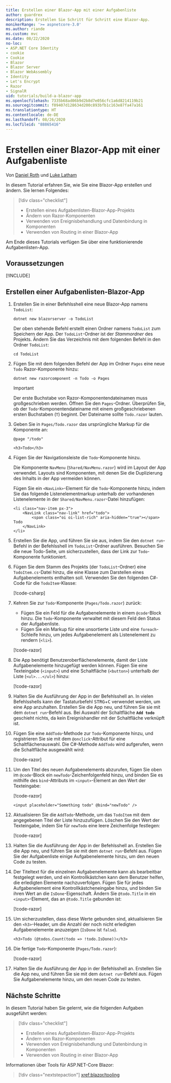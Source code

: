 ```yaml
---
title: Erstellen einer Blazor-App mit einer Aufgabenliste
author: guardrex
description: Erstellen Sie Schritt für Schritt eine Blazor-App.
monikerRange: '>= aspnetcore-3.0'
ms.author: riande
ms.custom: mvc
ms.date: 08/22/2020
no-loc:
- ASP.NET Core Identity
- cookie
- Cookie
- Blazor
- Blazor Server
- Blazor WebAssembly
- Identity
- Let's Encrypt
- Razor
- SignalR
uid: tutorials/build-a-blazor-app
ms.openlocfilehash: 7335b68ad06b9d2b8d7e056cfc1a6d8214119b21
ms.sourcegitcommit: f09407d128634d200c893bfb1c163e87fa47a161
ms.translationtype: HT
ms.contentlocale: de-DE
ms.lasthandoff: 08/26/2020
ms.locfileid: "88865416"
---
```

# <a name="build-a-no-locblazor-todo-list-app"></a>Erstellen einer Blazor-App mit einer Aufgabenliste

Von [Daniel Roth](https://github.com/danroth27) und [Luke Latham](https://github.com/guardrex)

In diesem Tutorial erfahren Sie, wie Sie eine Blazor-App erstellen und ändern. Sie lernen Folgendes:

> [!div class="checklist"]
> * Erstellen eines Aufgabenlisten-Blazor-App-Projekts
> * Ändern von Razor-Komponenten
> * Verwenden von Ereignisbehandlung und Datenbindung in Komponenten
> * Verwenden von Routing in einer Blazor-App

Am Ende dieses Tutorials verfügen Sie über eine funktionierende Aufgabenlisten-App.

## <a name="prerequisites"></a>Voraussetzungen

[!INCLUDE[](~/includes/3.1-SDK.md)]

## <a name="create-a-todo-list-no-locblazor-app"></a>Erstellen einer Aufgabenlisten-Blazor-App

1. Erstellen Sie in einer Befehlsshell eine neue Blazor-App namens `TodoList`:

   ```dotnetcli
   dotnet new blazorserver -o TodoList
   ```

   Der oben stehende Befehl erstellt einen Ordner namens `TodoList` zum Speichern der App. Der `TodoList`-Ordner ist der *Stammordner* des Projekts. Ändern Sie das Verzeichnis mit dem folgenden Befehl in den Ordner `TodoList`:

   ```dotnetcli
   cd TodoList
   ```

1. Fügen Sie mit dem folgenden Befehl der App im Ordner `Pages` eine neue `Todo` Razor-Komponente hinzu:

   ```dotnetcli
   dotnet new razorcomponent -n Todo -o Pages
   ```

   > [!IMPORTANT]
   > Der erste Buchstabe von Razor-Komponentendateinamen muss großgeschrieben werden. Öffnen Sie den `Pages`-Ordner. Überprüfen Sie, ob der `Todo`-Komponentendateiname mit einem großgeschriebenen ersten Buchstaben (`T`) beginnt. Der Dateiname sollte `Todo.razor` lauten.

1. Geben Sie in `Pages/Todo.razor` das ursprüngliche Markup für die Komponente an:

   ```razor
   @page "/todo"

   <h3>Todo</h3>
   ```

1. Fügen Sie der Navigationsleiste die `Todo`-Komponente hinzu.

   Die Komponente `NavMenu` (`Shared/NavMenu.razor`) wird im Layout der App verwendet. Layouts sind Komponenten, mit denen Sie die Duplizierung des Inhalts in der App vermeiden können.

   Fügen Sie ein `<NavLink>`-Element für die `Todo`-Komponente hinzu, indem Sie das folgende Listenelementmarkup unterhalb der vorhandenen Listenelemente in der `Shared/NavMenu.razor`-Datei hinzufügen:

   ```razor
   <li class="nav-item px-3">
       <NavLink class="nav-link" href="todo">
           <span class="oi oi-list-rich" aria-hidden="true"></span> Todo
       </NavLink>
   </li>
   ```

1. Erstellen Sie die App, und führen Sie sie aus, indem Sie den `dotnet run`-Befehl in der Befehlsshell im `TodoList`-Ordner ausführen. Besuchen Sie die neue Todo-Seite, um sicherzustellen, dass der Link zur `Todo`-Komponente funktioniert.

1. Fügen Sie dem Stamm des Projekts (der `TodoList`-Ordner) eine `TodoItem.cs`-Datei hinzu, die eine Klasse zum Darstellen eines Aufgabenelements enthalten soll. Verwenden Sie den folgenden C#-Code für die `TodoItem`-Klasse:

   [!code-csharp[](build-a-blazor-app/samples_snapshot/3.x/TodoItem.cs)]

1. Kehren Sie zur `Todo`-Komponente (`Pages/Todo.razor`) zurück:

   * Fügen Sie ein Feld für die Aufgabenelemente in einem `@code`-Block hinzu. Die `Todo`-Komponente verwaltet mit diesem Feld den Status der Aufgabenliste.
   * Fügen Sie ein Markup für eine unsortierte Liste und eine `foreach`-Schleife hinzu, um jedes Aufgabenelement als Listenelement zu rendern (`<li>`).

   [!code-razor[](build-a-blazor-app/samples_snapshot/3.x/ToDo4.razor?highlight=5-10,12-14)]

1. Die App benötigt Benutzeroberflächenelemente, damit der Liste Aufgabenelemente hinzugefügt werden können. Fügen Sie eine Texteingabe (`<input>`) und eine Schaltfläche (`<button>`) unterhalb der Liste (`<ul>...</ul>`) hinzu:

   [!code-razor[](build-a-blazor-app/samples_snapshot/3.x/ToDo5.razor?highlight=12-13)]

1. Halten Sie die Ausführung der App in der Befehlsshell an. In vielen Befehlsshells kann der Tastaturbefehl <kbd>STRG</kbd>+<kbd>C</kbd> verwendet werden, um eine App anzuhalten. Erstellen Sie die App neu, und führen Sie sie mit dem `dotnet run`-Befehl aus. Bei Auswahl der Schaltfläche **`Add todo`** geschieht nichts, da kein Ereignishandler mit der Schaltfläche verknüpft ist.

1. Fügen Sie eine `AddTodo`-Methode zur `Todo`-Komponente hinzu, und registrieren Sie sie mit dem `@onclick`-Attribut für eine Schaltflächenauswahl. Die C#-Methode `AddTodo` wird aufgerufen, wenn die Schaltfläche ausgewählt wird:

   [!code-razor[](build-a-blazor-app/samples_snapshot/3.x/ToDo6.razor?highlight=2,7-10)]

1. Um den Titel des neuen Aufgabenelements abzurufen, fügen Sie oben im `@code`-Block ein `newTodo`-Zeichenfolgenfeld hinzu, und binden Sie es mithilfe des `bind`-Attributs im `<input>`-Element an den Wert der Texteingabe:

   [!code-razor[](build-a-blazor-app/samples_snapshot/3.x/ToDo7.razor?highlight=2)]

   ```razor
   <input placeholder="Something todo" @bind="newTodo" />
   ```

1. Aktualisieren Sie die `AddTodo`-Methode, um das `TodoItem` mit dem angegebenen Titel der Liste hinzuzufügen. Löschen Sie den Wert der Texteingabe, indem Sie für `newTodo` eine leere Zeichenfolge festlegen:

   [!code-razor[](build-a-blazor-app/samples_snapshot/3.x/ToDo8.razor?highlight=19-26)]

1. Halten Sie die Ausführung der App in der Befehlsshell an. Erstellen Sie die App neu, und führen Sie sie mit dem `dotnet run`-Befehl aus. Fügen Sie der Aufgabenliste einige Aufgabenelemente hinzu, um den neuen Code zu testen.

1. Der Titeltext für die einzelnen Aufgabenelemente kann als bearbeitbar festgelegt werden, und ein Kontrollkästchen kann dem Benutzer helfen, die erledigten Elemente nachzuverfolgen. Fügen Sie für jedes Aufgabenelement eine Kontrollkästcheneingabe hinzu, und binden Sie ihren Wert an die `IsDone`-Eigenschaft. Ändern Sie `@todo.Title` in ein `<input>`-Element, das an `@todo.Title` gebunden ist:

   [!code-razor[](build-a-blazor-app/samples_snapshot/3.x/ToDo9.razor?highlight=5-6)]

1. Um sicherzustellen, dass diese Werte gebunden sind, aktualisieren Sie den `<h3>`-Header, um die Anzahl der noch nicht erledigten Aufgabenelemente anzuzeigen (`IsDone` ist `false`).

   ```razor
   <h3>Todo (@todos.Count(todo => !todo.IsDone))</h3>
   ```

1. Die fertige `Todo`-Komponente (`Pages/Todo.razor`):

   [!code-razor[](build-a-blazor-app/samples_snapshot/3.x/Todo.razor)]

1. Halten Sie die Ausführung der App in der Befehlsshell an. Erstellen Sie die App neu, und führen Sie sie mit dem `dotnet run`-Befehl aus. Fügen Sie Aufgabenelemente hinzu, um den neuen Code zu testen.

## <a name="next-steps"></a>Nächste Schritte

In diesem Tutorial haben Sie gelernt, wie die folgenden Aufgaben ausgeführt werden:

> [!div class="checklist"]
> * Erstellen eines Aufgabenlisten-Blazor-App-Projekts
> * Ändern von Razor-Komponenten
> * Verwenden von Ereignisbehandlung und Datenbindung in Komponenten
> * Verwenden von Routing in einer Blazor-App

Informationen über Tools für ASP.NET-Core Blazor:

> [!div class="nextstepaction"]
> <xref:blazor/tooling>
